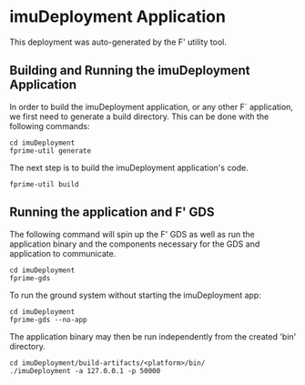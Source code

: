 # imuDeployment Application

This deployment was auto-generated by the F' utility tool.

## Building and Running the imuDeployment Application

In order to build the imuDeployment application, or any other F´ application, we first need to generate a build directory. This can be done with the following commands:

```
cd imuDeployment
fprime-util generate
```

The next step is to build the imuDeployment application's code.
```
fprime-util build
```

## Running the application and F' GDS

The following command will spin up the F' GDS as well as run the application binary and the components necessary for the GDS and application to communicate.

```
cd imuDeployment
fprime-gds
```

To run the ground system without starting the imuDeployment app:
```
cd imuDeployment
fprime-gds --no-app
```

The application binary may then be run independently from the created 'bin' directory.

```
cd imuDeployment/build-artifacts/<platform>/bin/
./imuDeployment -a 127.0.0.1 -p 50000
```
